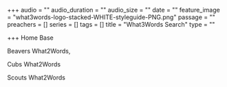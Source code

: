 +++
audio = ""
audio_duration = ""
audio_size = ""
date = ""
feature_image = "what3words-logo-stacked-WHITE-styleguide-PNG.png"
passage = ""
preachers = []
series = []
tags = []
title = "What3Words Search"
type = ""

+++
Home Base

<what3words-address words="///fittingly.waving.retail"/>
<script src="https://assets.what3words.com/sdk/v3/what3words.js"></script>

Beavers What2Words,

<what3words-address words="///craft.slim.servicing"/>
<script src="https://assets.what3words.com/sdk/v3/what3words.js"></script>

Cubs What2Words

<what3words-address words="///tuxedos.combining.polices"/>
<script src="https://assets.what3words.com/sdk/v3/what3words.js"></script>

Scouts What2Words

<what3words-address words="///fund.plantings.perplexed"/>
<script src="https://assets.what3words.com/sdk/v3/what3words.js"></script>